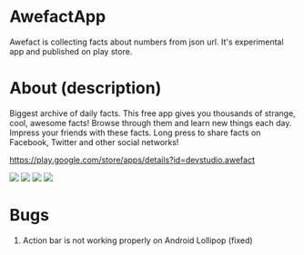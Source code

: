 # AwefactApp
Awefact is collecting facts about numbers from json url. It's experimental app and published on play store.

# About (description)
Biggest archive of daily facts. This free app gives you thousands of strange, cool, awesome facts! Browse through them and learn new things each day. Impress your friends with these facts. Long press to share facts on Facebook, Twitter and other social networks!

https://play.google.com/store/apps/details?id=devstudio.awefact

<img src = "https://lh3.googleusercontent.com/UY1JykMgYctNIKPLRLgMNDe4uWIHxhyvTLZ3MuMaUfeEFR6qPbegnhJAaB4SDxnBHIs=h900">
<img src = "https://lh3.googleusercontent.com/ptwfMOGo4os9xHHtXdkIJL6iNl80RhJGumx0xEWAWcVw3RiNaZhE7EQNFZqMdF7q6w=h900">
<img src = "https://lh3.googleusercontent.com/42JakptV5kbNdoZOi2GBnylB50INZb98PsouUsVYhoSZ0xSbgdbEN3TqG2NCwScALdI=h900">
<img src = "https://lh3.googleusercontent.com/-Zm9ZfoPXcEbzFs6ltNFNjqDXg8C6ob0Y3WBr5ndkFgCMaLLVbaFJKUSUqF8RDv9hVl6=h900">

# Bugs
1. Action bar is not working properly on Android Lollipop (fixed)
